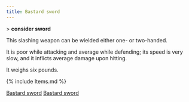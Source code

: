 ```yaml
---
title: Bastard sword
---
```


\> **consider sword**

This slashing weapon can be wielded either one- or two-handed.

It is poor while attacking and average while defending; its speed is
very slow, and it inflicts average damage upon hitting.

It weighs six pounds.

{% include Items.md %}

[Bastard sword](Category:_Slashing_weapons "wikilink") [Bastard
sword](Category:_Smiting_weapons "wikilink")